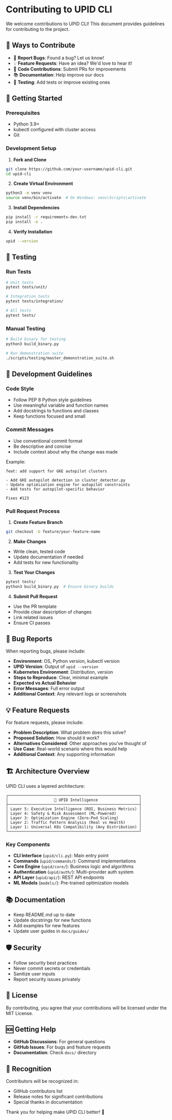 # Contributing to UPID CLI

We welcome contributions to UPID CLI! This document provides guidelines for contributing to the project.

## 🤝 **Ways to Contribute**

- 🐛 **Report Bugs**: Found a bug? Let us know!
- 💡 **Feature Requests**: Have an idea? We'd love to hear it!
- 🔧 **Code Contributions**: Submit PRs for improvements
- 📚 **Documentation**: Help improve our docs
- 🧪 **Testing**: Add tests or improve existing ones

## 🚀 **Getting Started**

### Prerequisites
- Python 3.9+
- kubectl configured with cluster access
- Git

### Development Setup

1. **Fork and Clone**
```bash
git clone https://github.com/your-username/upid-cli.git
cd upid-cli
```

2. **Create Virtual Environment**
```bash
python3 -m venv venv
source venv/bin/activate  # On Windows: venv\Scripts\activate
```

3. **Install Dependencies**
```bash
pip install -r requirements-dev.txt
pip install -e .
```

4. **Verify Installation**
```bash
upid --version
```

## 🧪 **Testing**

### Run Tests
```bash
# Unit tests
pytest tests/unit/

# Integration tests  
pytest tests/integration/

# All tests
pytest tests/
```

### Manual Testing
```bash
# Build binary for testing
python3 build_binary.py

# Run demonstration suite
./scripts/testing/master_demonstration_suite.sh
```

## 📝 **Development Guidelines**

### Code Style
- Follow PEP 8 Python style guidelines
- Use meaningful variable and function names
- Add docstrings to functions and classes
- Keep functions focused and small

### Commit Messages
- Use conventional commit format
- Be descriptive and concise
- Include context about why the change was made

Example:
```
feat: add support for GKE autopilot clusters

- Add GKE autopilot detection in cluster_detector.py
- Update optimization engine for autopilot constraints
- Add tests for autopilot-specific behavior

Fixes #123
```

### Pull Request Process

1. **Create Feature Branch**
```bash
git checkout -b feature/your-feature-name
```

2. **Make Changes**
- Write clean, tested code
- Update documentation if needed
- Add tests for new functionality

3. **Test Your Changes**
```bash
pytest tests/
python3 build_binary.py  # Ensure binary builds
```

4. **Submit Pull Request**
- Use the PR template
- Provide clear description of changes
- Link related issues
- Ensure CI passes

## 🐛 **Bug Reports**

When reporting bugs, please include:

- **Environment**: OS, Python version, kubectl version
- **UPID Version**: Output of `upid --version`
- **Kubernetes Environment**: Distribution, version
- **Steps to Reproduce**: Clear, minimal example
- **Expected vs Actual Behavior**
- **Error Messages**: Full error output
- **Additional Context**: Any relevant logs or screenshots

## 💡 **Feature Requests**

For feature requests, please include:

- **Problem Description**: What problem does this solve?
- **Proposed Solution**: How should it work?
- **Alternatives Considered**: Other approaches you've thought of
- **Use Case**: Real-world scenario where this would help
- **Additional Context**: Any supporting information

## 🏗️ **Architecture Overview**

UPID CLI uses a layered architecture:

```
┌─────────────────────────────────────────────────────────┐
│                    🎯 UPID Intelligence                  │
├─────────────────────────────────────────────────────────┤
│ Layer 5: Executive Intelligence (ROI, Business Metrics) │
│ Layer 4: Safety & Risk Assessment (ML-Powered)          │
│ Layer 3: Optimization Engine (Zero-Pod Scaling)         │
│ Layer 2: Traffic Pattern Analysis (Real vs Health)      │
│ Layer 1: Universal K8s Compatibility (Any Distribution) │
└─────────────────────────────────────────────────────────┘
```

### Key Components

- **CLI Interface** (`upid/cli.py`): Main entry point
- **Commands** (`upid/commands/`): Command implementations
- **Core Engine** (`upid/core/`): Business logic and algorithms
- **Authentication** (`upid/auth/`): Multi-provider auth system
- **API Layer** (`upid/api/`): REST API endpoints
- **ML Models** (`models/`): Pre-trained optimization models

## 📚 **Documentation**

- Keep README.md up to date
- Update docstrings for new functions
- Add examples for new features
- Update user guides in `docs/guides/`

## 🛡️ **Security**

- Follow security best practices
- Never commit secrets or credentials  
- Sanitize user inputs
- Report security issues privately

## 📄 **License**

By contributing, you agree that your contributions will be licensed under the MIT License.

## 🆘 **Getting Help**

- **GitHub Discussions**: For general questions
- **GitHub Issues**: For bugs and feature requests
- **Documentation**: Check `docs/` directory

## 🙏 **Recognition**

Contributors will be recognized in:
- GitHub contributors list
- Release notes for significant contributions
- Special thanks in documentation

Thank you for helping make UPID CLI better! 🚀
